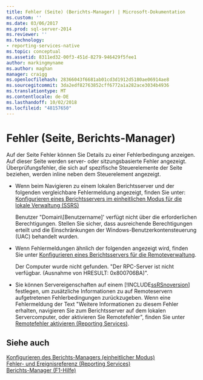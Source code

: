 ```yaml
---
title: Fehler (Seite) (Berichts-Manager) | Microsoft-Dokumentation
ms.custom: ''
ms.date: 03/06/2017
ms.prod: sql-server-2014
ms.reviewer: ''
ms.technology:
- reporting-services-native
ms.topic: conceptual
ms.assetid: 8311ed32-00f3-451d-8279-946429f5fee1
author: markingmyname
ms.author: maghan
manager: craigg
ms.openlocfilehash: 28366043f6681ab01cd3d1912d5180ae06914ae8
ms.sourcegitcommit: 3da2edf82763852cff6772a1a282ace3034b4936
ms.translationtype: MT
ms.contentlocale: de-DE
ms.lasthandoff: 10/02/2018
ms.locfileid: "48157650"
---
```

# <a name="error-page-report-manager"></a>Fehler (Seite, Berichts-Manager)
  Auf der Seite Fehler können Sie Details zu einer Fehlerbedingung anzeigen. Auf dieser Seite werden server- oder sitzungsbasierte Fehler angezeigt. Überprüfungsfehler, die sich auf spezifische Steuerelemente der Seite beziehen, werden inline neben dem Steuerelement angezeigt.  
  
-   Wenn beim Navigieren zu einem lokalen Berichtsserver und der folgenden vergleichbare Fehlermeldung angezeigt, finden Sie unter: [Konfigurieren eines Berichtsservers im einheitlichen Modus für die lokale Verwaltung &#40;SSRS&#41;](report-server/configure-a-native-mode-report-server-for-local-administration-ssrs.md)  
  
     Benutzer "Domain\\[Benutzername]' verfügt nicht über die erforderlichen Berechtigungen. Stellen Sie sicher, dass ausreichende Berechtigungen erteilt und die Einschränkungen der Windows-Benutzerkontensteuerung (UAC) behandelt wurden.  
  
-   Wenn Fehlermeldungen ähnlich der folgenden angezeigt wird, finden Sie unter [Konfigurieren eines Berichtsservers für die Remoteverwaltung](report-server/configure-a-report-server-for-remote-administration.md).  
  
     Der Computer wurde nicht gefunden. "Der RPC-Server ist nicht verfügbar. (Ausnahme von HRESULT: 0x800706BA)".  
  
-   Sie können Servereigenschaften auf einem [!INCLUDE[ssRSnoversion](../includes/ssrsnoversion-md.md)] festlegen, um zusätzliche Informationen zu auf Remoteservern aufgetretenen Fehlerbedingungen zurückzugeben. Wenn eine Fehlermeldung der Text "Weitere Informationen zu diesem Fehler erhalten, navigieren Sie zum Berichtsserver auf dem lokalen Servercomputer, oder aktivieren Sie Remotefehler", finden Sie unter [Remotefehler aktivieren &#40;Reporting Services&#41;](report-server/enable-remote-errors-reporting-services.md).  
  
## <a name="see-also"></a>Siehe auch  
 [Konfigurieren des Berichts-Managers (einheitlicher Modus)](report-server/configure-web-portal.md)   
 [Fehler- und Ereignisreferenz (Reporting Services)](troubleshooting/errors-and-events-reference-reporting-services.md)   
 [Berichts-Manager (F1-Hilfe)](../../2014/reporting-services/report-manager-f1-help.md)  
  
  
